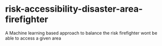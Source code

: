 # risk-accessibility-disaster-area-firefighter
A Machine learning based approach to balance the risk firefighter wont be able to access a given area
